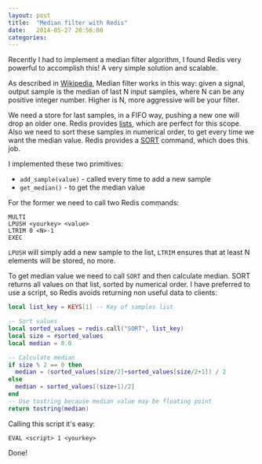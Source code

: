```yaml
---
layout: post
title:  "Median filter with Redis"
date:   2014-05-27 20:56:00
categories:
---
```


Recently I had to implement a median filter algorithm, I found Redis very powerful
to accomplish this! A very simple solution and scalable.

As described in [Wikipedia](http://en.wikipedia.org/wiki/Median_filter), Median
filter works in this way: given a signal, output sample is the median of last N input
samples, where N can be any positive integer number. Higher is N, more aggressive
will be your filter.

We need a store for last samples, in a FIFO way, pushing a new one
will drop an older one. Redis provides [lists](http://redis.io/commands#list),
which are perfect for this scope. Also we need to sort these samples in numerical order, to get every
time we want the median value. Redis provides a
[SORT](http://redis.io/commands/sort) command, which does this job.

I implemented these two primitives:

* `add_sample(value)` - called every time to add a new sample
* `get_median()` - to get the median value

For the former we need to call two Redis commands:

```
MULTI
LPUSH <yourkey> <value>
LTRIM 0 <N>-1
EXEC
```
`LPUSH` will simply add a new sample to the list, `LTRIM` ensures that at least
N elements will be stored, no more.

To get median value we need to call `SORT` and then calculate median. SORT returns
all values on that list, sorted by numerical order. I have preferred
to use a script, so Redis avoids returning non useful data to clients:

```lua
local list_key = KEYS[1] -- Key of samples list

-- Sort values
local sorted_values = redis.call("SORT", list_key)
local size = #sorted_values
local median = 0.0

-- Calculate median
if size % 2 == 0 then
  median = (sorted_values[size/2]+sorted_values[size/2+1]) / 2
else
  median = sorted_values[(size+1)/2]
end
-- Use tostring because median value may be floating point
return tostring(median)
```

Calling this script it's easy:

```
EVAL <script> 1 <yourkey>
```

Done!
